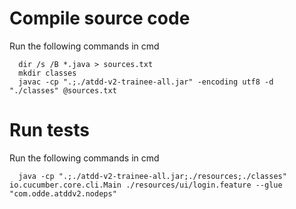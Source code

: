 # Compile source code

Run the following commands in cmd

```shell
  dir /s /B *.java > sources.txt
  mkdir classes
  javac -cp ".;./atdd-v2-trainee-all.jar" -encoding utf8 -d "./classes" @sources.txt
```

# Run tests

Run the following commands in cmd

```shell
  java -cp ".;./atdd-v2-trainee-all.jar;./resources;./classes" io.cucumber.core.cli.Main ./resources/ui/login.feature --glue "com.odde.atddv2.nodeps"
```

